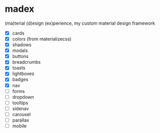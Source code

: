 # madex
(ma)terial (d)esign (ex)perience, my custom material design framework

- [x] cards
- [x] colors (from materializecss)
- [x] shadows
- [x] modals
- [x] buttons
- [x] breadcrumbs
- [x] toasts
- [x] lightboxes
- [x] badges
- [x] nav
- [ ] forms
- [ ] dropdown
- [ ] tooltips
- [ ] sidenav
- [ ] carousel
- [ ] parallax
- [ ] mobile
